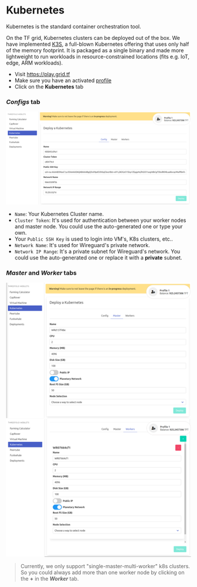 # Kubernetes 

Kubernetes is the standard container orchestration tool.

On the TF grid, Kubernetes clusters can be deployed out of the box. We have implemented [K3S](https://k3s.io/), a full-blown Kubernetes offering that uses only half of the memory footprint. It is packaged as a single binary and made more lightweight to run workloads in resource-constrained locations (fits e.g. IoT, edge, ARM workloads).

- Visit https://play.grid.tf
- Make sure you have an activated [profile](weblets_profile_manager) 
- Click on the **Kubernetes** tab
### *Configs* tab

![](img/kubernetes1.png)

- `Name`: Your Kubernetes Cluster name.
- `Cluster Token`: It's used for authentication between your worker nodes and master node. You could use the auto-generated one or type your own.
- Your `Public SSH Key` is used to login into VM's, K8s clusters, etc..
- `Network Name`: It's used for Wireguard's private network.
- `Network IP Range`: It's a private subnet for Wireguard's network. You could use the auto-generated one or replace it with a **private** subnet.

### *Master* and *Worker* tabs

![](img/kubernetes2.png)
![](img/kubernetes3.png)

> Currently, we only support "single-master-multi-worker" k8s clusters. So you could always add more than one worker node by clicking on the **+** in the ***Worker*** tab.